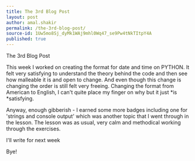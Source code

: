```yaml
---
title: The 3rd Blog Post
layout: post
author: amal.shakir
permalink: /the-3rd-blog-post/
source-id: 1Uw5mo8Sj_dyMk1WAj9mhl0Wq47_se9Pw4tNkTItpY4A
published: true
---
```

The 3rd Blog Post

This week I worked on creating the format for date and time on PYTHON. It felt very satisfying to understand the theory behind the code and then see how malleable it is and open to change. And even though this change is changing the order is still felt very freeing. Changing the format from American to English, I can't quite place my finger on why but it just *is *satisfying.

Anyway, enough gibberish - I earned some more badges including one for 'strings and console output' which was another topic that I went through in the lesson. The lesson was as usual, very calm and methodical working through the exercises.

I'll write for next week

Bye!

